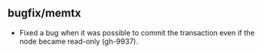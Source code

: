 ## bugfix/memtx

* Fixed a bug when it was possible to commit the transaction even if the node
  became read-only (gh-9937).

